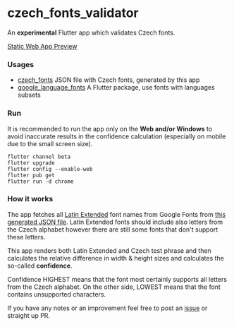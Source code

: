 # czech_fonts_validator

An **experimental** Flutter app which validates Czech fonts.

[Static Web App Preview](https://gray-meadow-0950e7203.azurestaticapps.net/)

### Usages
- [czech_fonts](https://github.com/mzdm/czech_fonts) JSON file with Czech fonts, generated by this app
- [google_language_fonts](https://pub.dev/packages/google_language_fonts) A Flutter package, use fonts with languages subsets

### Run
It is recommended to run the app only on the **Web and/or Windows** to avoid inaccurate results in the confidence calculation (especially on mobile due to the small screen size).
```
flutter channel beta
flutter upgrade
flutter config --enable-web
flutter pub get
flutter run -d chrome
```

### How it works
The app fetches all [Latin Extended](https://fonts.google.com/?subset=latin-ext) font names from Google Fonts from [this generated JSON file](https://github.com/mzdm/google-language-fonts-flutter/blob/dev-1.0.0/generator/lang_font_subsets/fonts.json). Latin Extended fonts should include also letters from the Czech alphabet however there are still some fonts that don't support these letters.

This app renders both Latin Extended and Czech test phrase and then calculates the relative difference in width & height sizes and calculates the so-called **confidence**.

Confidence HIGHEST means that the font most certainly supports all letters from the Czech alphabet. On the other side, LOWEST means that the font contains unsupported characters.

If you have any notes or an improvement feel free to post an [issue](https://github.com/mzdm/czech_fonts_validator/issues/new/choose) or straight up PR.
